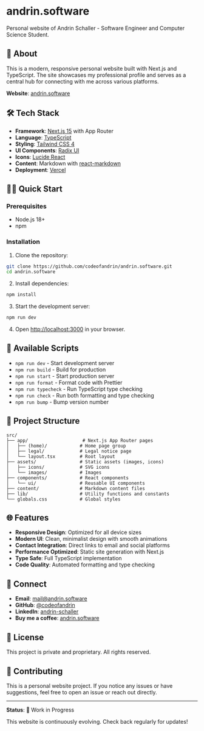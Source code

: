 # andrin.software

Personal website of Andrin Schaller - Software Engineer and Computer Science Student.

## 🚀 About

This is a modern, responsive personal website built with Next.js and TypeScript. The site showcases my professional profile and serves as a central hub for connecting with me across various platforms.

**Website**: [andrin.software](https://andrin.software)

## 🛠️ Tech Stack

- **Framework**: [Next.js 15](https://nextjs.org/) with App Router
- **Language**: [TypeScript](https://www.typescriptlang.org/)
- **Styling**: [Tailwind CSS 4](https://tailwindcss.com/)
- **UI Components**: [Radix UI](https://www.radix-ui.com/)
- **Icons**: [Lucide React](https://lucide.dev/)
- **Content**: Markdown with [react-markdown](https://github.com/remarkjs/react-markdown)
- **Deployment**: [Vercel](https://vercel.com/)

## 🏃‍♂️ Quick Start

### Prerequisites

- Node.js 18+
- npm

### Installation

1. Clone the repository:

```bash
git clone https://github.com/codeofandrin/andrin.software.git
cd andrin.software
```

2. Install dependencies:

```bash
npm install
```

3. Start the development server:

```bash
npm run dev
```

4. Open [http://localhost:3000](http://localhost:3000) in your browser.

## 📝 Available Scripts

- `npm run dev` - Start development server
- `npm run build` - Build for production
- `npm run start` - Start production server
- `npm run format` - Format code with Prettier
- `npm run typecheck` - Run TypeScript type checking
- `npm run check` - Run both formatting and type checking
- `npm run bump` - Bump version number

## 📁 Project Structure

```
src/
├── app/                    # Next.js App Router pages
│   ├── (home)/            # Home page group
│   ├── legal/             # Legal notice page
│   └── layout.tsx         # Root layout
├── assets/                # Static assets (images, icons)
│   ├── icons/             # SVG icons
│   └── images/            # Images
├── components/            # React components
│   └── ui/                # Reusable UI components
├── content/               # Markdown content files
├── lib/                   # Utility functions and constants
└── globals.css            # Global styles
```

## 🌐 Features

- **Responsive Design**: Optimized for all device sizes
- **Modern UI**: Clean, minimalist design with smooth animations
- **Contact Integration**: Direct links to email and social platforms
- **Performance Optimized**: Static site generation with Next.js
- **Type Safe**: Full TypeScript implementation
- **Code Quality**: Automated formatting and type checking

## 🔗 Connect

- **Email**: [mail@andrin.software](mailto:mail@andrin.software)
- **GitHub**: [@codeofandrin](https://github.com/codeofandrin)
- **LinkedIn**: [andrin-schaller](https://linkedin.com/in/andrin-schaller)
- **Buy me a coffee**: [andrin.software](https://buymeacoffee.com/andrin.software)

## 📄 License

This project is private and proprietary. All rights reserved.

## 🤝 Contributing

This is a personal website project. If you notice any issues or have suggestions, feel free to open an issue or reach out directly.

---

**Status**: 🚧 Work in Progress

This website is continuously evolving. Check back regularly for updates!
